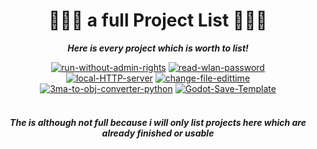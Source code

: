 <!-- Sorry for writing this in HTML! -->

<!-- written by weuritz8u -->
<!-- https://github.com/weuritz8u/projectlist -->

<div align="center">

<h1>🚨🚨🚨 a full Project List 🚨🚨🚨</h1>

<!-- <h4><b><i><a href="#index">Index</a></i></b></h4> -->

<p><b><i>Here is every project which is worth to list!</i></b></p>


<div>
     <!-- run-without-admin-rights --> <a href="https://github.com/weuritz8u/run-without-admin-rights"><img src="https://github-readme-stats.vercel.app/api/pin/?username=weuritz8u&theme=midnight-purple&repo=run-without-admin-rights" alt="run-without-admin-rights"></a>
     <!-- read-wlan-password --> <a href="https://github.com/weuritz8u/read-wlan-password"><img src="https://github-readme-stats.vercel.app/api/pin/?username=weuritz8u&theme=midnight-purple&repo=read-wlan-password" alt="read-wlan-password"></a>
</div>


<div>
     <!-- local-HTTP-server --> <a href="https://github.com/weuritz8u/local-HTTP-server"><img src="https://github-readme-stats.vercel.app/api/pin/?username=weuritz8u&theme=midnight-purple&repo=local-HTTP-server" alt="local-HTTP-server"></a>
     <!-- change-file-edittime --> <a href="https://github.com/weuritz8u/change-file-edittime"><img src="https://github-readme-stats.vercel.app/api/pin/?username=weuritz8u&theme=midnight-purple&repo=change-file-edittime" alt="change-file-edittime"></a>
</div>


<div>
	<!-- 3ma-to-obj-converter-python --> <a href="https://github.com/weuritz8u/3ma-to-obj-converter-python"><img src="https://github-readme-stats.vercel.app/api/pin/?username=weuritz8u&theme=midnight-purple&repo=3ma-to-obj-converter-python" alt="3ma-to-obj-converter-python"></a>
	<!-- Godot-Save-Template --> <a href="https://github.com/weuritz8u/Godot-Save-Template"><img src="https://github-readme-stats.vercel.app/api/pin/?username=weuritz8u&theme=midnight-purple&repo=Godot-Save-Template" alt="Godot-Save-Template"></a>
</div>

<br>

<h4><b><i>The is although not full because i will only list projects here which are already finished or usable</i></b></h4>

<!--

<br>
<br>

<h2 id="index">Index</h2>

-->

</div>
